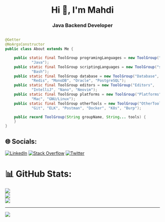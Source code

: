 <h1 align="center">
    Hi 👋, I'm Mahdi
</h1>
<h3 align="center">
    Java Backend Developer
</h3>

```java

@Getter
@NoArgsConstructor
public class About extends Me {

    public static final ToolGroup programingLanguages = new ToolGroup("ProgramingLanguages",
            "Java");
    public static final ToolGroup scriptingLanguages = new ToolGroup("scriptingLanguages",
            "Bash");
    public static final ToolGroup database = new ToolGroup("Database",
            "Redis", "MonoDB", "Oracle", "PostgreSQL");
    public static final ToolGroup editors = new ToolGroup("Editors",
            "IntelliJ", "Nano", "Neovim");
    public static final ToolGroup platforms = new ToolGroup("Platforms",
            "Mac", "GNU/Linux");
    public static final ToolGroup otherTools = new ToolGroup("OtherTools",
            "Git", "ELK", "Postman", "Docker", "K8s", "Burp");

    public record ToolGroup(String groupName, String... tools) {
    }
}

```


## 🌐 Socials:
[![LinkedIn](https://img.shields.io/badge/LinkedIn-%230077B5.svg?logo=linkedin&logoColor=white)](https://linkedin.com/in/mahdiamirabdolahi) [![Stack Overflow](https://img.shields.io/badge/-Stackoverflow-FE7A16?logo=stack-overflow&logoColor=white)](https://stackoverflow.com/users/17410589) [![Twitter](https://img.shields.io/badge/Twitter-%231DA1F2.svg?logo=Twitter&logoColor=white)](https://twitter.com/sudoit_) 

# 📊 GitHub Stats:
![](https://github-readme-stats.vercel.app/api?username=sudoitir&theme=dracula&hide_border=true&include_all_commits=false&count_private=false)<br/>
![](https://github-readme-streak-stats.herokuapp.com/?user=sudoitir&theme=dracula&hide_border=true)<br/>
![](https://github-readme-stats.vercel.app/api/top-langs/?username=sudoitir&theme=dracula&hide_border=true&include_all_commits=false&count_private=false&layout=compact)


---
[![](https://visitcount.itsvg.in/api?id=sudoit-ir&icon=5&color=1)](https://visitcount.itsvg.in)
